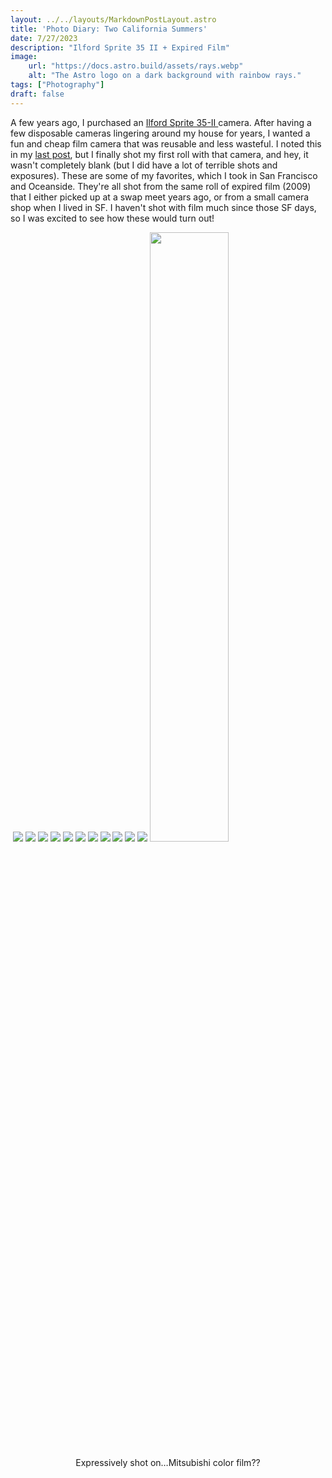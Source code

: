 ```yaml
---
layout: ../../layouts/MarkdownPostLayout.astro
title: 'Photo Diary: Two California Summers'
date: 7/27/2023
description: "Ilford Sprite 35 II + Expired Film"
image:
    url: "https://docs.astro.build/assets/rays.webp"
    alt: "The Astro logo on a dark background with rainbow rays."
tags: ["Photography"]
draft: false
---
```


A few years ago, I purchased an [Ilford Sprite 35-II ]("https://www.shopmoment.com/products/ilford-sprite-35-ii-camera")camera. After having a few disposable cameras lingering around my house for years, I wanted a fun and cheap film camera that was reusable and less wasteful. I noted this in my [last post]("https://www.annieszafranski.com/visual-journal/photos-from-an-ilford-hp5-plus-bw-disposable"), but I finally shot my first roll with that camera, and hey, it wasn't completely blank (but I did have a lot of terrible shots and exposures). These are some of my favorites, which I took in San Francisco and Oceanside. They're all shot from the same roll of expired film (2009) that I either picked up at a swap meet years ago, or from a small camera shop when I lived in SF. I haven't shot with film much since those SF days, so I was excited to see how these would turn out!

<img class="blog-post-image-lg" src="https://res.cloudinary.com/dzv7ytxjh/image/upload/f_auto,q_auto/v1739349215/64c229cb70867f68c6c3e737_2023-Expired-Film-SF-2_zsvdev.jpg" alt="">


<img class="blog-post-image-lg" src="https://res.cloudinary.com/dzv7ytxjh/image/upload/f_auto,q_auto/v1739349354/64c229d95b545656f2aee773_2023-Expired-Film-SF-3_ijhrf1.jpg">

<img class="blog-post-image-lg" src="https://res.cloudinary.com/dzv7ytxjh/image/upload/f_auto,q_auto/v1739349387/64c229e49390fd8ed013ed7f_2023-Expired-Film-SF-4_bnwell.jpg" loading="lazy">

<img class="blog-post-image-lg" src="https://res.cloudinary.com/dzv7ytxjh/image/upload/f_auto,q_auto/v1739349476/64c22a6572e97a702df85bb4_2023-Expired-Film-SF-5_z8cpjk.jpg" loading="lazy">

<img class="blog-post-image-lg" src="https://res.cloudinary.com/dzv7ytxjh/image/upload/f_auto,q_auto/v1739349570/64c229fada8e29e2c400adc3_2023-Expired-Film-SF-6_twdynm.jpg" loading="lazy">

<img class="blog-post-image-lg" src="https://res.cloudinary.com/dzv7ytxjh/image/upload/f_auto,q_auto/v1739349616/64c229b0baea6378ed4de8bf_2023-Expired-Film-SF-1_cxbxme.jpg" loading="lazy">

<img class="blog-post-image-lg" src="https://res.cloudinary.com/dzv7ytxjh/image/upload/f_auto,q_auto/v1739349665/64c22f194c84135bebe00644_2023-Expired-Film-Oceanside-1_v96fy4.jpg" loading="lazy">

<img class="blog-post-image-lg" src="https://res.cloudinary.com/dzv7ytxjh/image/upload/f_auto,q_auto/v1739349713/64c22f3855deb0f9ee6759ed_2023-Expired-Film-Oceanside-3_exxydy.jpg" loading="lazy">

<img class="blog-post-image-lg" src="https://res.cloudinary.com/dzv7ytxjh/image/upload/f_auto,q_auto/v1739349774/64c22f40ae8773a0069acdd0_2023-Expired-Film-Oceanside-4_fajs7u.jpg" loading="lazy">

<img class="blog-post-image-lg" src="https://res.cloudinary.com/dzv7ytxjh/image/upload/f_auto,q_auto/v1739349817/64c368a0efe376c79c8b3f27_2023-Expired-Film-Oceanside-4_dqex2e.jpg" loading="lazy">

<img class="blog-post-image-lg" src="https://res.cloudinary.com/dzv7ytxjh/image/upload/f_auto,q_auto/v1739349869/64c22f55473bfa8d817075bd_2023-Expired-Film-Oceanside-6_gq6tlx.jpg" loading="lazy">

<img class="blog-post-image-lg" src="https://res.cloudinary.com/dzv7ytxjh/image/upload/f_auto,q_auto/v1739349909/64c333a8906b099337da31ee_2023-Expired-Film-Oceanside-6_azcojv.jpg" loading="lazy">

<img class="blog-post-image-sm" src="https://res.cloudinary.com/dzv7ytxjh/image/upload/f_auto,q_auto/v1739349956/64c368092b0f016d65c9766d_2023-07-02_zy9jeb.jpg" loading="lazy" style="margin: 0 auto;" width="50%;">

<p style="text-align:center; margin-top: 2%;">Expressively shot on…Mitsubishi color film??</p>